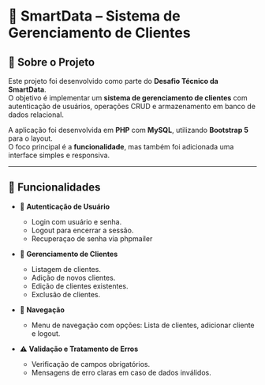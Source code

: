 # 📌 SmartData – Sistema de Gerenciamento de Clientes

## 📖 Sobre o Projeto
Este projeto foi desenvolvido como parte do **Desafio Técnico da SmartData**.  
O objetivo é implementar um **sistema de gerenciamento de clientes** com autenticação de usuários, operações CRUD e armazenamento em banco de dados relacional.  

A aplicação foi desenvolvida em **PHP** com **MySQL**, utilizando **Bootstrap 5** para o layout.  
O foco principal é a **funcionalidade**, mas também foi adicionada uma interface simples e responsiva.

---

## 🚀 Funcionalidades
- 🔑 **Autenticação de Usuário**
  - Login com usuário e senha.
  - Logout para encerrar a sessão.
  - Recuperaçao de senha via phpmailer

- 👥 **Gerenciamento de Clientes**
  - Listagem de clientes.
  - Adição de novos clientes.
  - Edição de clientes existentes.
  - Exclusão de clientes.

- 🧭 **Navegação**
  - Menu de navegação com opções: Lista de clientes, adicionar cliente e logout.

- ⚠️ **Validação e Tratamento de Erros**
  - Verificação de campos obrigatórios.
  - Mensagens de erro claras em caso de dados inválidos.

